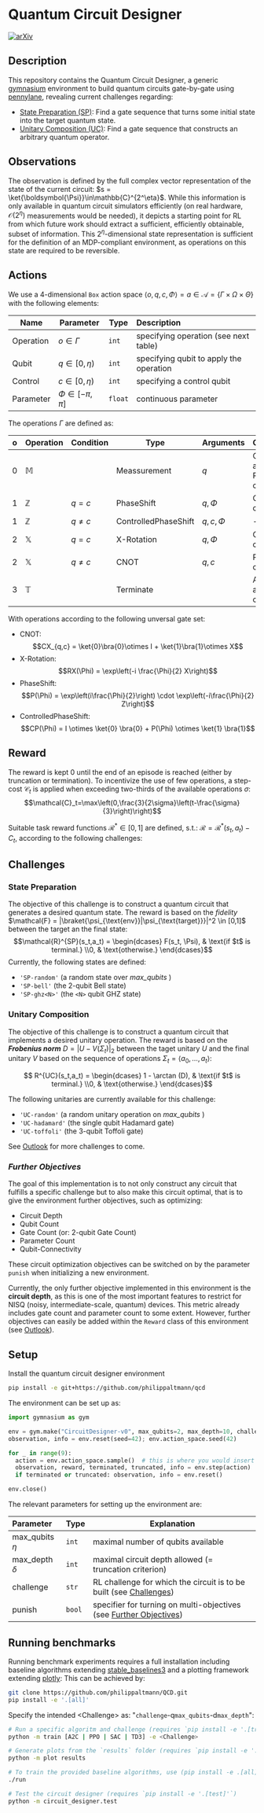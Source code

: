 # Quantum Circuit Designer

[![arXiv](https://img.shields.io/badge/arXiv-2312.11337-b31b1b.svg)](https://arxiv.org/abs/2312.11337)

## **Description**

This repository contains the Quantum Circuit Designer, a generic [gymnasium](https://github.com/Farama-Foundation/Gymnasium) environment to build quantum circuits gate-by-gate using [pennylane](https://github.com/PennyLaneAI/pennylane), revealing current challenges regarding:

- [State Preparation (SP)](#state-preparation): Find a gate sequence that turns some initial state into the target quantum state.
- [Unitary Composition (UC)](#unitary-composition): Find a gate sequence that constructs an arbitrary quantum operator.


## Observations

The observation is defined by the full complex vector representation of the state of the current circuit: $s = \ket{\boldsymbol{\Psi}}\in\mathbb{C}^{2^\eta}$. 
While this information is only available in quantum circuit simulators efficiently (on real hardware, $\mathcal{O}(2^\eta)$ measurements would be needed), it depicts a starting point for RL from which future work should extract a sufficient, efficiently obtainable, subset of information.
This $2^\eta$-dimensional state representation is sufficient for the definition of an MDP-compliant environment, as operations on this state are required to be reversible. 

## Actions

We use a $4$-dimensional `Box` action space $\langle o, q, c, \Phi \rangle = a \in \mathcal{A} = \{\Gamma \times \Omega \times \Theta\}$ with the following elements:

| Name      | Parameter             | Type  | Description                             |
| --------- | --------------------- |-------| :-------------------------------------- |
| Operation | $o \in \Gamma$        |`int`  | specifying operation (see next table)   |
| Qubit     | $q \in[0, \eta)$      |`int`  | specifying qubit to apply the operation |
| Control   | $c \in[0, \eta)$      |`int`  | specifying a control qubit              |
| Parameter | $\Phi \in[- \pi,\pi]$ |`float`| continuous parameter                    |

The operations $\Gamma$ are defined as: 

| o | Operation    | Condition  | Type                 | Arguments  | Comments                      |
| - | ------------ | ---------- | -------------------- | ---------- | :---------------------------- |
| 0 | $\mathbb{M}$ |            | Meassurement         | $q$        | Control and Parameter omitted |
| 1 | $\mathbb{Z}$ | $q = c$    | PhaseShift           | $q,\Phi$   | Control omitted               |
| 1 | $\mathbb{Z}$ | $q \neq c$ | ControlledPhaseShift | $q,c,\Phi$ | -                             |
| 2 | $\mathbb{X}$ | $q = c$    | X-Rotation           | $q,\Phi$   | Control omitted               |
| 2 | $\mathbb{X}$ | $q \neq c$ | CNOT                 | $q,c$      | Parameter omitted             |
| 3 | $\mathbb{T}$ |            | Terminate            |            | All agruments omitted         |

With operations according to the following unversal gate set:

- CNOT: $$CX_{q,c} = \ket{0}\bra{0}\otimes I + \ket{1}\bra{1}\otimes X$$
- X-Rotation: $$RX(\Phi) = \exp\left(-i \frac{\Phi}{2} X\right)$$
- PhaseShift: $$P(\Phi) =  \exp\left(i\frac{\Phi}{2}\right) \cdot \exp\left(-i\frac{\Phi}{2} Z\right)$$
- ControlledPhaseShift: $$CP(\Phi) = I \otimes \ket{0} \bra{0} + P(\Phi) \otimes \ket{1} \bra{1}$$

## Reward

The reward is kept $0$ until the end of an episode is reached (either by truncation or termination).
To incentivize the use of few operations, a step-cost $\mathcal{C}_t$ is applied when exceeding two-thirds of the available operations $\sigma$:
$$\mathcal{C}_t=\max\left(0,\frac{3}{2\sigma}\left(t-\frac{\sigma}{3}\right)\right)$$

Suitable task reward functions $\mathcal{R}^{*}\in[0,1]$ are defined, s.t.: $\mathcal{R}=\mathcal{R}^{*}(s_t,a_t)-C_t$, according to the following challenges:

## Challenges

### **State Preparation**

The objective of this challenge is to construct a quantum circuit that generates a desired quantum state.
The reward is based on the *fidelity* $\mathcal{F} = |\braket{\psi_{\text{env}}|\psi_{\text{target}}}|^2 \in [0,1]$ between the target an the final state:
$$\mathcal{R}^{SP}(s_t,a_t) = \begin{dcases} F(s_t, \Psi), &  \text{if $t$ is terminal.}  \\0, & \text{otherwise.} \end{dcases}$$
Currently, the following states are defined:
- `'SP-random'` (a random state over *max_qubits* )
- `'SP-bell'` (the 2-qubit Bell state)
- `'SP-ghz<N>'` (the `<N>` qubit GHZ state)

### **Unitary Composition**

The objective of this challenge is to construct a quantum circuit that implements a desired unitary operation.
The reward is based on the ***Frobenius norm*** $D = |U - V(\Sigma_t)|_2$ between the taget unitary $U$ and the final unitary $V$ based on the sequence of operations $\Sigma_t = \langle a_0, \dots, a_t \rangle$: 

$$ R^{UC}(s_t,a_t) = \begin{dcases} 1 - \arctan (D), & \text{if $t$ is terminal.} \\0, & \text{otherwise.} \end{dcases}$$

<!-- For the reward function, an 1-arctan mapping of the ***Frobenius norm*** $|U_{\text{env}} - U_{\text{target}}|_2$ to the interval $[0,1]$ is chosen.  -->
The following unitaries are currently available for this challenge:

- `'UC-random'` (a random unitary operation on *max_qubits* )
- `'UC-hadamard'` (the single qubit Hadamard gate)
- `'UC-toffoli'` (the 3-qubit Toffoli gate)

See [Outlook](#outlook-and-todos) for more challenges to come.

### *Further Objectives*

The goal of this implementation is to not only construct any circuit that fulfills a specific challenge but to also make this circuit optimal, that is to give the environment further objectives, such as optimizing:

- Circuit Depth
- Qubit Count
- Gate Count (or: 2-qubit Gate Count)
- Parameter Count
- Qubit-Connectivity

These circuit optimization objectives can be switched on by the parameter `punish` when initializing a new environment.

Currently, the only further objective implemented in this environment is the **circuit depth**, as this is one of the most important features to restrict for NISQ (noisy, intermediate-scale, quantum) devices. This metric already includes gate count and parameter count to some extent. However, further objectives can easily be added within the `Reward` class of this environment (see [Outlook](#outlook)).


## **Setup**

Install the quantum circuit designer environment

```sh
pip install -e git+https://github.com/philippaltmann/qcd
```

The environment can be set up as:

```python
import gymnasium as gym

env = gym.make("CircuitDesigner-v0", max_qubits=2, max_depth=10, challenge='SP-bell', render_mode='text', verbose=True)
observation, info = env.reset(seed=42); env.action_space.seed(42)

for _ in range(9):
  action = env.action_space.sample()  # this is where you would insert your policy
  observation, reward, terminated, truncated, info = env.step(action)
  if terminated or truncated: observation, info = env.reset()

env.close()
```

The relevant parameters for setting up the environment are:

| Parameter          | Type   | Explanation                                                  |
| :----------------- | ------ | ------------------------------------------------------------ |
| max_qubits $\eta$  | `int`  | maximal number of qubits available                           |
| max_depth $\delta$ | `int`  | maximal circuit depth allowed (= truncation criterion)       |
| challenge          | `str`  | RL challenge for which the circuit is to be built (see [Challenges](#challenges)) |
| punish             | `bool` | specifier for turning on multi-objectives (see [Further Objectives](#further-objectives)) |


## Running benchmarks 

Running benchmark experiments requires a full installation including baseline algorithms extending [stable_baselines3](https://github.com/DLR-RM/stable-baselines3) and a plotting framework extending [plotly](https://github.com/plotly/plotly.py):
This can be achieved by:
```sh
git clone https://github.com/philippaltmann/QCD.git
pip install -e '.[all]'
```

Specify the intended \<Challenge\> as: "`challenge`-q`max_qubits`-d`max_depth`":

```sh
# Run a specific algoritm and challenge (requires `pip install -e '.[train]'`)
python -m train [A2C | PPO | SAC | TD3] -e <Challenge>

# Generate plots from the `results` folder (requires `pip install -e '.[plot]'`)
python -m plot results

# To train the provided baseline algorithms, use (pip install -e .[all])
./run

# Test the circuit designer (requires `pip install -e '.[test]'`)
python -m circuit_designer.test
```
